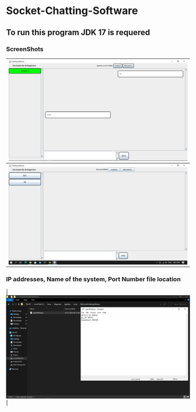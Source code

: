 # Socket-Chatting-Software
## To run this program JDK 17 is requered

### ScreenShots

| <img src="/ScreenShots/Screenshot_1.png" alt=""> |
| --- |
| <img src="/ScreenShots/Screenshot_2.png" alt=""> |
### IP addresses, Name of the system, Port Number file location
| <img src="/ScreenShots/Screenshot_3.png" alt=""> |
